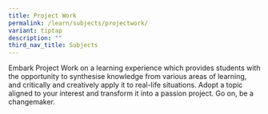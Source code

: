```yaml
---
title: Project Work
permalink: /learn/subjects/projectwork/
variant: tiptap
description: ""
third_nav_title: Subjects
---
```

<p>Embark Project Work on a learning experience which provides students with the opportunity to synthesise knowledge from various areas of learning, and critically and creatively apply it to real-life situations. Adopt a topic aligned to your interest and transform it into a passion project. Go on, be a changemaker.</p>